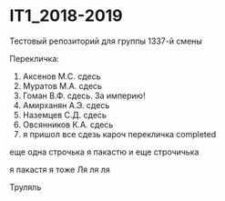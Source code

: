 # IT1_2018-2019
Тестовый репoзиторий для группы 1337-й смены

Перекличка:
1. Аксенов М.С. сдесь
2. Муратов М.А. сдесь
3. Гоман В.Ф. сдесь. За империю!
4. Амирханян А.Э. сдесь
5. Наземцев С.Д. сдесь
6. Овсянников К.А. сдесь
7. я пришол
все сдезь кароч перекличка completed

еще одна строчька
я пакастю
и еще строчичька

я пакастя
я тоже
Ля ля ля

Труляль

